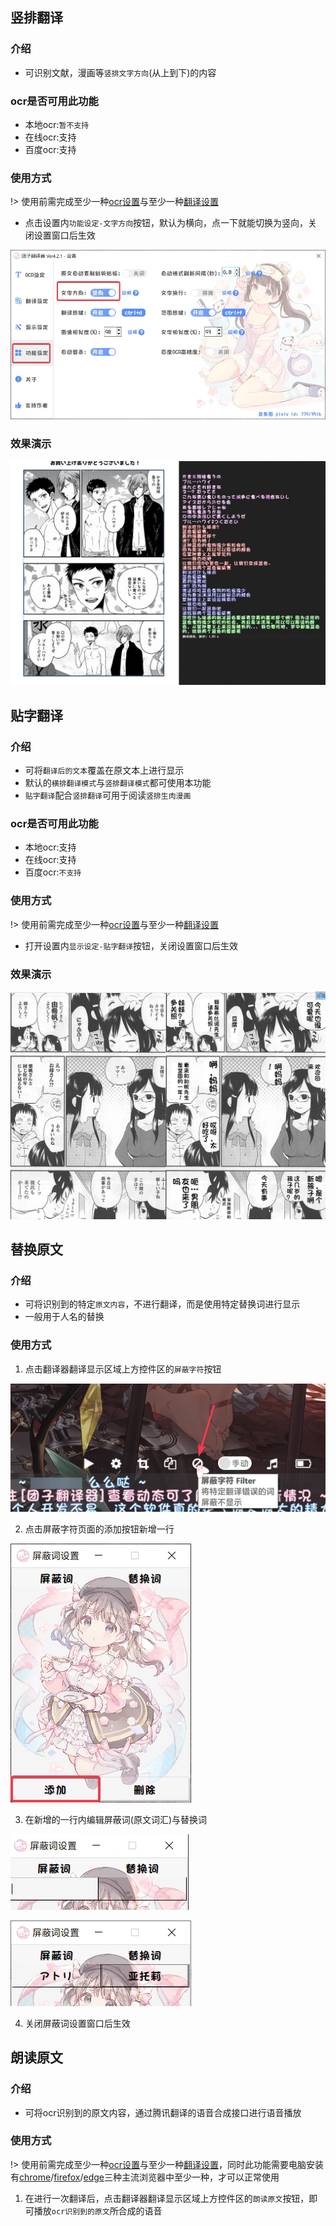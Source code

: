 ## 竖排翻译

### 介绍
- 可识别文献，漫画等`竖排文字方向`(从上到下)的内容

### ocr是否可用此功能
- 本地ocr:`暂不支持`
- 在线ocr:支持
- 百度ocr:支持

### 使用方式
!> 使用前需完成至少一种[ocr设置](/4.0/basic/ocr)与至少一种[翻译设置](/4.0/basic/translate)

- 点击设置内`功能设定-文字方向`按钮，默认为横向，点一下就能切换为竖向，关闭设置窗口后生效

![切换为竖向翻译](../assets/img/5430.webp ':size=50%')

### 效果演示

![竖向翻译](../assets/img/5001.webp ':size=50%')

## 贴字翻译

### 介绍
- 可将`翻译后的文本`覆盖在原文本上进行显示
- 默认的`横排翻译模式`与`竖排翻译模式`都可使用本功能
- `贴字翻译`配合`竖排翻译`可用于阅读`竖排生肉漫画`

### ocr是否可用此功能
- 本地ocr:支持
- 在线ocr:支持
- 百度ocr:`不支持`

### 使用方式
!> 使用前需完成至少一种[ocr设置](/4.0/basic/ocr)与至少一种[翻译设置](/4.0/basic/translate)

- 打开设置内`显示设定-贴字翻译`按钮，关闭设置窗口后生效
### 效果演示


![贴字翻译](../assets/img/5002.webp ':size=50%')

## 替换原文

### 介绍
- 可将识别到的特定`原文内容`，不进行翻译，而是使用特定替换词进行显示
- 一般用于人名的替换

### 使用方式
1. 点击翻译器翻译显示区域上方控件区的`屏蔽字符`按钮

![点击屏蔽字符按钮](../assets/img/5435.webp ':size=50%')

2. 点击屏蔽字符页面的添加按钮新增一行

![点击屏蔽字符按钮](../assets/img/5440.webp ':size=30%')

3. 在新增的一行内编辑屏蔽词(原文词汇)与替换词

![点击屏蔽字符按钮](../assets/img/5441.webp ':size=30%')

![点击屏蔽字符按钮](../assets/img/5437.webp ':size=30%')

4. 关闭屏蔽词设置窗口后生效

## 朗读原文

### 介绍
- 可将ocr识别到的原文内容，通过腾讯翻译的语音合成接口进行语音播放

### 使用方式
!> 使用前需完成至少一种[ocr设置](/4.0/basic/ocr)与至少一种[翻译设置](/4.0/basic/translate)，同时此功能需要电脑安装有[chrome](https://www.google.cn/chrome/index.html)/[firefox](https://www.mozilla.org/zh-CN/firefox/)/[edge](https://www.microsoft.com/zh-cn/edge)三种主流浏览器中至少一种，才可以正常使用

1. 在进行一次翻译后，点击翻译器翻译显示区域上方控件区的`朗读原文`按钮，即可播放`ocr识别到的原文`所合成的语音


